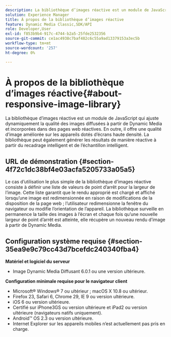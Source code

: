 ```yaml
---
description: La bibliothèque d’images réactive est un module de JavaScript qui ajuste dynamiquement la qualité des images diffusées à partir de Dynamic Media et incorporées dans des pages web réactives. En outre, il offre une qualité d’image améliorée sur les appareils dotés d’écrans haute densité. La bibliothèque peut également générer les résultats de manière réactive à partir du recadrage intelligent et de l’échantillon intelligent.
solution: Experience Manager
title: À propos de la bibliothèque d’images réactive
feature: Dynamic Media Classic,SDK/API
role: Developer,User
exl-id: f853b9b4-917c-4744-b2a5-25fde2532356
source-git-commit: ce1ac4938c7baf482c6c55a9ad13379153a3ec5b
workflow-type: tm+mt
source-wordcount: '257'
ht-degree: 0%

---
```


# À propos de la bibliothèque d’images réactive{#about-responsive-image-library}

La bibliothèque d’images réactive est un module de JavaScript qui ajuste dynamiquement la qualité des images diffusées à partir de Dynamic Media et incorporées dans des pages web réactives. En outre, il offre une qualité d’image améliorée sur les appareils dotés d’écrans haute densité. La bibliothèque peut également générer les résultats de manière réactive à partir du recadrage intelligent et de l’échantillon intelligent.

## URL de démonstration {#section-4f72c1dc38bf4e03acfa5205733a05a5}

Le cas d’utilisation le plus simple de la bibliothèque d’images réactive consiste à définir une liste de valeurs de point d’arrêt pour la largeur de l’image. Cette liste garantit que le rendu approprié est chargé et affiché lorsqu’une image est redimensionnée en raison de modifications de la disposition de la page web ; l’utilisateur redimensionne la fenêtre du navigateur ou modifie l’orientation de l’appareil. La bibliothèque surveille en permanence la taille des images à l’écran et chaque fois qu’une nouvelle largeur de point d’arrêt est atteinte, elle récupère un nouveau rendu d’image à partir de Dynamic Media.

<!--

<table id="table_3D3D3991B802461A888E1093C1217D26"> 
 <thead> 
  <tr> 
   <th colname="col01" class="entry"> </th> 
   <th colname="col1" class="entry"> <p>Demo URL </p> </th> 
   <th colname="col2" class="entry"> <p>Description </p> </th> 
  </tr> 
 </thead>
 <tbody> 
  <tr> 
   <td colname="col01"> <p>1 </p> </td> 
   <td colname="col1"> <p> <a href="https://experienceleague.adobe.com/tools/dynamic-media-demo/is-api/responsive-static-image-simple.html?lang=fr" scope="external" format="https"> https://experienceleague.adobe.com/tools/dynamic-media-demo/is-api/responsive-static-image-simple.html?lang=fr </a> </p></td> 
   <td colname="col2"> <p>The following is a simple example where the responsive image is within a container that takes 50% of the web page width. Every time the browser window is resized the container width changes. When the image width reaches one of the configured breakpoints-which are set at 200, 400, 600 and 800 pixels for illustrative purposes-a new rendition is downloaded and displayed. The goal is to avoid loading unnecessary large images and save network bandwidth. </p> <p>Click the URL so you open the web page, resize the browser window, and monitor network traffic. </p> </td> 
  </tr> 
  <tr> 
   <td colname="col01"> <p>2 </p> </td> 
   <td colname="col1"> <p> <a href="https://experienceleague.adobe.com/tools/dynamic-media-demo/is-api/responsive-static-image-bootstrap.html?lang=fr" format="https" scope="external"> https://experienceleague.adobe.com/tools/dynamic-media-demo/is-api/responsive-static-image-bootstrap.html?lang=fr </a> </p></td> 
   <td colname="col2"> <p>The following Bootstrap example illustrates the same use case in a web page. According to Bootstrap CSS, the layout cell to which the responsive image is added can take one of the following widths: 360, 720 and 940 pixels. These values are exactly what is passed as breakpoints to the Responsive Image Library. As such, Dynamic Media ensures that the client's network bandwidth is used effectively. And, it also ensures that the image is displayed in the exact size needed-given the current web page layout-without any visual artifacts from scaling the client-side browser. </p> <p>Click the URL so you open the web page, resize the browser window to hit different layout breakpoints, and monitor network traffic. </p> <p>More advanced use cases include associating different Image Presets, or Image Serving commands, or both, with different breakpoint values. </p> </td> 
  </tr> 
  <tr> 
   <td colname="col01"> <p>3 </p> </td> 
   <td colname="col1"> <p> <a href="https://experienceleague.adobe.com/tools/dynamic-media-demo/is-api/image-presets.html?lang=fr" format="https" scope="external"> https://experienceleague.adobe.com/tools/dynamic-media-demo/is-api/image-presets.html?lang=fr</a> </p></td> 
   <td colname="col2"> <p>In this next example, Image Presets of different image quality and format for different breakpoint sizes are used. For a small breakpoint, a low-quality preset is applied which forces Image Serving to return the GIF image compressed to six colors only. A medium breakpoint is using an Image Preset configured for JPEG with high compression. The largest breakpoint is associated with a high-quality Image Preset using lossless PNG. Such method ensures that high-quality images are delivered to such devices, based on the assumption that devices with larger screens have greater bandwidth and processing power. </p> <p>Click the URL so you open the web page, resize the web browser window from larger to smaller and notice how the image quality degrades. </p> </td> 
  </tr> 
  <tr> 
   <td colname="col01"> <p>4 </p> </td> 
   <td colname="col1"> <p> <a href="https://experienceleague.adobe.com/tools/dynamic-media-demo/is-api/crops.html?lang=fr" format="https" scope="external"> https://experienceleague.adobe.com/tools/dynamic-media-demo/is-api/crops.html?lang=fr </a> </p></td> 
   <td colname="col2"> <p>In addition to Image Presets, it is possible to associate specific Image Serving commands with breakpoints. The following example shows how it is possible to gradually crop the banner image to the region of interest as the onscreen image size becomes smaller. Here, the largest breakpoint does not have any Image Serving commands at all, so the banner image is fully visible. At medium breakpoint applies moderate cropping, making only the runner with text "Running" visible. At small breakpoint, more cropping is applied so that only the product is shown. </p> <p>Click the URL so you open the web page and resize your browser window. Notice how the image crops gradually as you go from a larger to a smaller size. </p> </td> 
  </tr> 
  <tr> 
   <td colname="col01"> <p>5 </p> </td> 
   <td colname="col1"> <p> <a href="https://experienceleague.adobe.com/tools/dynamic-media-demo/is-api/template.html?lang=fr" format="https" scope="external"> https://experienceleague.adobe.com/tools/dynamic-media-demo/is-api/template.html?lang=fr </a> </p></td> 
   <td colname="col2"> <p>You can also use Image Serving commands with Image Serving Templates to control certain template parameters based on the image size. In this next example, an Image Serving Template is used where the font size of the text overlay is parameterized using <span class="codeph"> $fontsize </span> parameter. Responsive image is configured to use a larger font size for smaller image sizes to ensure that text always remains readable: </p> </td> 
  </tr> 
 </tbody> 
</table>

-->

## Configuration système requise {#section-35ea9e9c79cc43d7bcefdc240340fba4}

**Matériel et logiciel du serveur**

* Image Dynamic Media Diffusant 6.0.1 ou une version ultérieure.

**Configuration minimale requise pour le navigateur client**

* Microsoft® Windows® 7 ou ultérieur ; macOS X 10.8 ou ultérieur.
* Firefox 23, Safari 6, Chrome 29, IE 9 ou version ultérieure.
* iOS 6 ou version ultérieure.
* Certifié sur iPhone3GS ou version ultérieure et iPad2 ou version ultérieure (navigateurs natifs uniquement).
* Android™ OS 2.3 ou version ultérieure.
* Internet Explorer sur les appareils mobiles n’est actuellement pas pris en charge.
